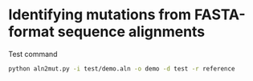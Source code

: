 # Identifying mutations from FASTA-format sequence alignments

Test command

```bash
python aln2mut.py -i test/demo.aln -o demo -d test -r reference
```

